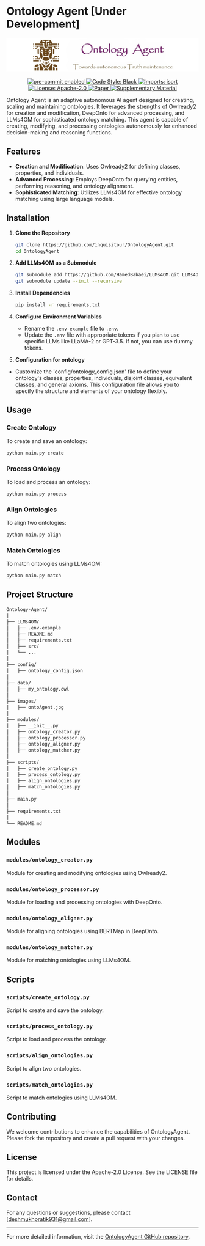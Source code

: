 # Ontology Agent [Under Development]

<p align="center">
  <img src="images/ontoAgent.jpg" alt="OntologyAgent">
</p>

<p align="center">
  <a href="https://github.com/inquisitour/OntologyAgent/actions/workflows/pre-commit.yml">
    <img src="https://img.shields.io/badge/pre--commit-enabled-brightgreen" alt="pre-commit enabled">
  </a>
  <a href="https://github.com/inquisitour/OntologyAgent/actions/workflows/code_style.yml">
    <img src="https://img.shields.io/badge/code%20style-black-000000.svg" alt="Code Style: Black">
  </a>
  <a href="https://github.com/inquisitour/OntologyAgent/actions/workflows/imports.yml">
    <img src="https://img.shields.io/badge/imports-isort-1c91e6" alt="Imports: isort">
  </a>
  <a href="LICENSE">
    <img src="https://img.shields.io/badge/License-Apache%202.0-blue.svg" alt="License: Apache-2.0">
  </a>
  <a href="https://example.com/paper.pdf">
    <img src="https://img.shields.io/badge/Paper-pdf-red" alt="Paper">
  </a>
  <a href="https://example.com/supplementary_material.pdf">
    <img src="https://img.shields.io/badge/Supplementary%20Material-pdf-black" alt="Supplementary Material">
  </a>
</p>

Ontology Agent is an adaptive autonomous AI agent designed for creating, scaling and maintaining ontologies. It leverages the strengths of Owlready2 for creation and modification, DeepOnto for advanced processing, and LLMs4OM for sophisticated ontology matching. This agent is capable of creating, modifying, and processing ontologies autonomously for enhanced decision-making and reasoning functions.

## Features

- **Creation and Modification**: Uses Owlready2 for defining classes, properties, and individuals.
- **Advanced Processing**: Employs DeepOnto for querying entities, performing reasoning, and ontology alignment.
- **Sophisticated Matching**: Utilizes LLMs4OM for effective ontology matching using large language models.

## Installation

1. **Clone the Repository**
    ```bash
    git clone https://github.com/inquisitour/OntologyAgent.git
    cd OntologyAgent
    ```

2. **Add LLMs4OM as a Submodule**
    ```bash
    git submodule add https://github.com/HamedBabaei/LLMs4OM.git LLMs4OM
    git submodule update --init --recursive
    ```

3. **Install Dependencies**
    ```bash
    pip install -r requirements.txt
    ```

4. **Configure Environment Variables**
    - Rename the `.env-example` file to `.env`.
    - Update the `.env` file with appropriate tokens if you plan to use specific LLMs like LLaMA-2 or GPT-3.5. If not, you can use dummy tokens.

5. **Configuration for ontology**

- Customize the 'config/ontology_config.json' file to define your ontology's classes, properties, individuals, disjoint classes, equivalent classes, and general axioms. This configuration file allows you to 
  specify the structure and elements of your ontology flexibly.

## Usage

### Create Ontology

To create and save an ontology:
```bash
python main.py create
```

### Process Ontology

To load and process an ontology:
```bash
python main.py process
```

### Align Ontologies

To align two ontologies:
```bash
python main.py align
```

### Match Ontologies

To match ontologies using LLMs4OM:
```bash
python main.py match
```

## Project Structure

```
Ontology-Agent/
│
├── LLMs4OM/
│   ├── .env-example
│   ├── README.md
│   ├── requirements.txt
│   ├── src/
│   └── ...
│
├── config/
│   ├── ontology_config.json
│
├── data/
│   ├── my_ontology.owl
│
├── images/
│   ├── ontoAgent.jpg
│
├── modules/
│   ├── __init__.py
│   ├── ontology_creator.py
│   ├── ontology_processor.py
│   ├── ontology_aligner.py
│   ├── ontology_matcher.py
│
├── scripts/
│   ├── create_ontology.py
│   ├── process_ontology.py
│   ├── align_ontologies.py
│   ├── match_ontologies.py
│
├── main.py
│
├── requirements.txt
│
└── README.md
```

## Modules

### `modules/ontology_creator.py`
Module for creating and modifying ontologies using Owlready2.

### `modules/ontology_processor.py`
Module for loading and processing ontologies with DeepOnto.

### `modules/ontology_aligner.py`
Module for aligning ontologies using BERTMap in DeepOnto.

### `modules/ontology_matcher.py`
Module for matching ontologies using LLMs4OM.

## Scripts

### `scripts/create_ontology.py`
Script to create and save the ontology.

### `scripts/process_ontology.py`
Script to load and process the ontology.

### `scripts/align_ontologies.py`
Script to align two ontologies.

### `scripts/match_ontologies.py`
Script to match ontologies using LLMs4OM.

## Contributing

We welcome contributions to enhance the capabilities of OntologyAgent. Please fork the repository and create a pull request with your changes.

## License

This project is licensed under the Apache-2.0 License. See the LICENSE file for details.

## Contact

For any questions or suggestions, please contact [deshmukhpratik931@gmail.com].

---

For more detailed information, visit the [OntologyAgent GitHub repository](https://github.com/inquisitour/OntologyAgent).
